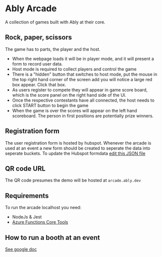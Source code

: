 # Ably Arcade

A collection of games built with Ably at their core.

## Rock, paper, scissors

The game has to parts, the player and the host.

- When the webpage loads it will be in player mode, and it will present a form to record user data.
- Host mode is required to collect players and control the game
- There is a "hidden" button that switches to host mode, put the mouse in the top right hand corner of the screen add you will notice a large red box appear. Click that box.
- As users register to compete they will appear in game score board, which is the score panel on the right hand side of the UI.
- Once the respective contestants have all connected, the host needs to click START button to begin the game
- When the game is over the scores will appear on the left hand scoreboard. The person in first positions are potentially prize winners.

## Registration form

The user registration form is hosted by hubspot. Whenever the arcade is used at an event a new form should be created to seperate the data into seperate buckets.
To update the Hubspot formdata [edit this JSON file](./app/hubSpotConfig.json)

## QR code URL

The QR code presumes the demo will be hosted at `arcade.ably.dev`

## Requirements

To run the arcade localhost you need:

- NodeJs & Jest
- [Azure Functions Core Tools](?tabs=v4%2Clinux%2Ccsharp%2Cportal%2Cbash)

## How to run a booth at an event

[See google doc](https://docs.google.com/document/d/100xcsiQs2Il-sztTG6F4IkSu6yB94AVD4PS3HGXJTA4/edit?usp=sharing)
